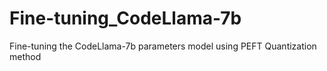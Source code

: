 # Fine-tuning_CodeLlama-7b
 Fine-tuning the CodeLlama-7b parameters  model using PEFT Quantization method
